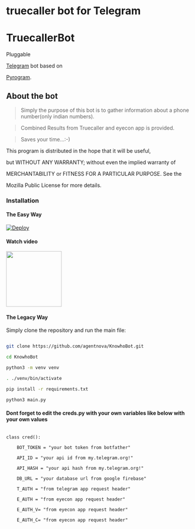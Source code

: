 # truecaller bot for Telegram

# TruecallerBot

Pluggable

[Telegram](https://telegram.org) bot based on

[Pyrogram](https://github.com/pyrogram/pyrogram).

## About the bot

>Simply the purpose of this bot is to gather information about a phone number(only indian numbers).

>Combined Results from Truecaller and eyecon app is provided.

>Saves your time...:-)

This program is distributed in the hope that it will be useful,

but WITHOUT ANY WARRANTY; without even the implied warranty of

MERCHANTABILITY or FITNESS FOR A PARTICULAR PURPOSE.  See the

Mozilla Public License for more details.

### Installation

#### The Easy Way

[![Deploy](https://www.herokucdn.com/deploy/button.svg)](https://heroku.com/deploy?template=https://github.com/agentnova/KnowhoBot)

#### Watch video

<a href="https://youtu.be/n3OAebcVgR4"><img src="https://github.com/agentnova/KnowhoBot/blob/master/images%20(1)%7E2.jpg" width="150px"/></a>

#### The Legacy Way

Simply clone the repository and run the main file:

```sh

git clone https://github.com/agentnova/KnowhoBot.git

cd KnowhoBot

python3 -m venv venv

. ./venv/bin/activate

pip install -r requirements.txt

python3 main.py

```

#### Dont forget to edit the creds.py with your own variables like below with your own values

```python3

class cred():

    BOT_TOKEN = "your bot token from botfather"

    API_ID = "your api id from my.telegram.org!"       

    API_HASH = "your api hash from my.telegram.org!"   

    DB_URL = "your database url from google firebase"      

    T_AUTH = "from telegram app request header"     

    E_AUTH = "from eyecon app request header"     

    E_AUTH_V= "from eyecon app request header"    

    E_AUTH_C= "from eyecon app request header" 

    

```
